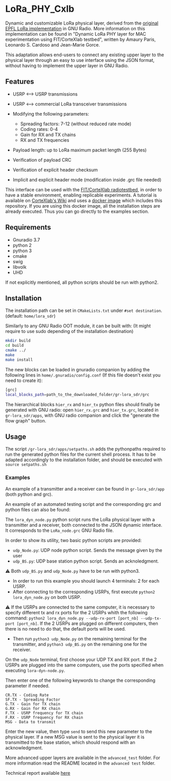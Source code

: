 # LoRa_PHY_Cxlb

Dynamic and customizable LoRa physical layer, derived  from  the  [original  EPFL  LoRa  implementation](https://www.epfl.ch/labs/tcl/resources-and-sw/lora-phy/) in GNU Radio. More information on this implementation can be found in "Dynamic LoRa PHY layer for MAC experimentation using FIT/CorteXlab testbed", written by Amaury Paris, Leonardo S. Cardoso and Jean-Marie Gorce.

This adaptation allows end-users to connect any existing upper layer to the physical layer through an easy to use interface using the JSON format, without having to implement the upper layer in GNU Radio.

## Features

- USRP ⟷ USRP transmissions
- USRP ⟷ commercial LoRa transceiver transmissions

- Modifying the following parameters:
  - Spreading factors: 7-12 (without reduced rate mode)
  - Coding rates: 0-4
  - Gain for RX and TX chains 
  - RX and TX frequencies

- Payload length: up to LoRa maximum packet length (255 Bytes)

- Verification of payload CRC
- Verification of explicit header checksum
- Implicit and explicit header mode (modification inside .grc file needed)

This interface can be used with the [FIT/CorteXlab radiotestbed](http://www.cortexlab.fr/), in order to have a stable environment, enabling replicable experiments. A tutorial is available on [CorteXlab's Wiki](https://wiki.cortexlab.fr/doku.php?id=gnu_radio_lora_dynamic_phy_layer) and uses a [docker image](https://hub.docker.com/r/amauryparis/cxlb_lora) which includes this repository.
If you are using this docker image, all the installation steps are already executed. Thus you can go directly to the examples section.

## Requirements

- Gnuradio 3.7
- python 2
- python 3
- cmake
- swig
- libvolk
- UHD

If not explicitly mentioned, all python scripts should be run with python2.

## Installation

The installation path can be set in `CMakeLists.txt` under `#set destination`.(default: `home/lora_sdr`)

Similarly to any GNU Radio OOT module, it can be built with: (It might require to use sudo depending of the installation destination)

``` bash
mkdir build
cd build
cmake ../
make
make install
```

The new blocks can be loaded in gnuradio companion by adding the following lines in `home/.gnuradio/config.conf` (If this file doesn't exist you need to create it):

``` bash
[grc]
local_blocks_path=path_to_the_downloaded_folder/gr-lora_sdr/grc
```

The hierarchical blocks `hier_rx` and `hier_tx` python files should finally be generated with GNU radio: open `hier_rx.grc` and `hier_tx.grc`, located in `gr-lora_sdr/apps`, with GNU radio companion and click the "generate the flow graph" button.

## Usage

The script `/gr-lora_sdr/apps/setpaths.sh` adds the pythonpaths required to run the generated python files for the current shell process. It has to be adapted accordingly to the installation folder, and should be executed with 
`source setpaths.sh`

### Examples

An example of a transmitter and a receiver can be found in `gr-lora_sdr/app` (both python and grc).

An example of an automated testing script and the corresponding grc and python files can also be found:

The `lora_dyn_node.py` python script runs the LoRa physical layer with a transmitter and a receiver, both connected to the JSON dynamic interface. It corresponds to the `LoRa_node.grc` GNU Radio file.

In order to show its utility, two basic python scripts are provided:

- `udp_Node.py`: UDP node python script. Sends the message given by the user
- `udp_BS.py`: UDP base station python script. Sends an acknoledgment. 
  
:warning: Both `udp_BS.py` and `udp_Node.py` have to be run with python3.

- In order to run this example you should launch 4 terminals: 2 for each USRP. 
- After connecting to the corresponding USRPs, first execute `python2 lora_dyn_node.py` on both USRP. 
  
:warning: If the USRPs are connected to the same computer, it is necessary to specify different tx and rx ports for the 2 USRPs whith the following command: `python2 lora_dyn_node.py --udp-rx-port [port_nb] --udp-tx-port [port_nb]`. If the 2 USRPs are plugged on different computers, then there is no need to do that, the default ports will be used.

- Then run `python3 udp_Node.py` on the remaining terminal for the transmitter, and `python3 udp_BS.py` on the remaining one for the receiver.

On the `udp_Node` terminal, first choose your UDP TX and RX port. If the 2 USRPs are plugged into the same computers,  use the ports specified when executing `lora-dyn-node.py`.

Then enter one of the following keywords to change the corresponding parameter if needed.

```
CR.TX - Coding Rate
SF.TX - Spreading Factor
G.TX - Gain for TX chain
G.RX - Gain for RX chain
F.TX - USRP frequency for TX chain
F.RX - USRP frequency for RX chain
MSG - Data to transmit
```

Enter the new value, then type `send` to send this new parameter to the physical layer. If a new MSG value is sent to the physical layer it is transmitted to the base station, which should respond with an acknowledgment.

More advanced upper layers are available in the `advanced_test` folder. For more information read the README located in the `advanced test` folder.




Technical report available [here](https://hal.inria.fr/hal-03465187)
